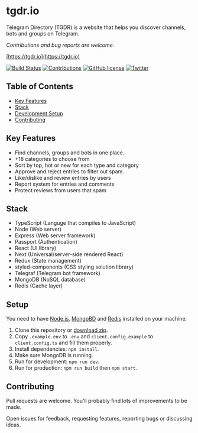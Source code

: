 # tgdr.io

Telegram Directory (TGDR) is a website that helps you discover channels, bots and groups on Telegram.

*Contributions and bug reports are welcome.*

[https://tgdr.io](https://tgdr.io)

[![Build Status](https://travis-ci.org/thedevs-network/kutt.svg?branch=develop)](https://travis-ci.org/thedevs-network/tgdr)
[![Contributions](https://img.shields.io/badge/contributions-welcome-brightgreen.svg)](https://github.com/thedevs-network/tgdr/#contributing)
[![GitHub license](https://img.shields.io/github/license/thedevs-network/tgdr.svg)](https://github.com/thedevs-network/tgdr/blob/develop/LICENSE)
[![Twitter](https://img.shields.io/twitter/url/https/github.com/thedevs-network/tgdr/.svg?style=social)](https://twitter.com/intent/tweet?text=Wow:&url=https%3A%2F%2Fgithub.com%2Fthedevs-network%2Ftgdr%2F)

## Table of Contents
* [Key Features](#key-features)
* [Stack](#stack)
* [Development Setup](#setup)
* [Contributing](#contributing)

## Key Features
* Find channels, groups and bots in one place.
* +18 categories to choose from
* Sort by top, hot or new for each type and category
* Approve and reject entries to filter out spam.
* Like/dislike and review entries by users
* Report system for entries and comments
* Protect reviews from users that spam

## Stack
* TypeScript (Languge that compiles to JavaScript)
* Node (Web server)
* Express (Web server framework)
* Passport (Authentication)
* React (UI library)
* Next (Universal/server-side rendered React)
* Redux (State management)
* styled-components (CSS styling solution library)
* Telegraf (Telegram bot framework)
* MongoDB (NoSQL database)
* Redis (Cache layer)

## Setup
You need to have [Node.js](https://nodejs.org/), [MongoBD](https://www.mongodb.com/) and [Redis](https://redis.io/) installed on your machine.

1. Clone this repository or [download zip](https://github.com/thedevs-network/tgdr/archive/develop.zip).
2. Copy `.example.env` to `.env` and `client.config.example` to `client.config.ts` and fill them properly.
3. Install dependencies: `npm install`.
4. Make sure MongoDB is running.
5. Run for development: `npm run dev`.
6. Run for production: `npm run build` then `npm start`.

## Contributing
Pull requests are welcome. You'll probably find lots of improvements to be made.

Open issues for feedback, requesting features, reporting bugs or discussing ideas.